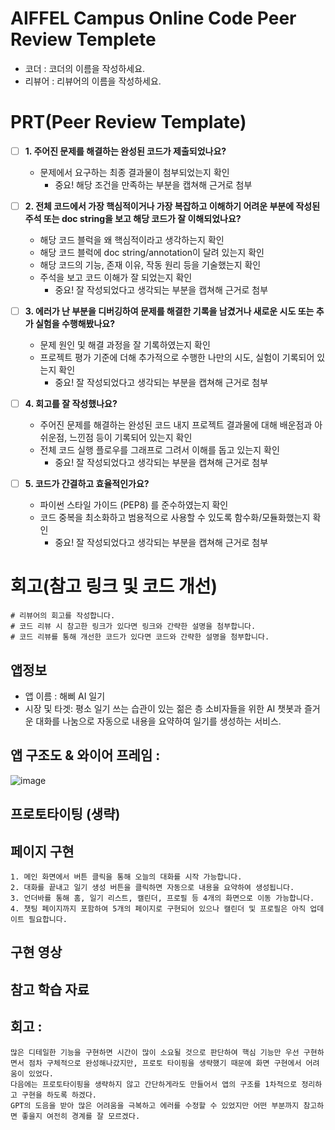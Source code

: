 # AIFFEL Campus Online Code Peer Review Templete
- 코더 : 코더의 이름을 작성하세요.
- 리뷰어 : 리뷰어의 이름을 작성하세요.


# PRT(Peer Review Template)
- [ ]  **1. 주어진 문제를 해결하는 완성된 코드가 제출되었나요?**
    - 문제에서 요구하는 최종 결과물이 첨부되었는지 확인
        - 중요! 해당 조건을 만족하는 부분을 캡쳐해 근거로 첨부
    
- [ ]  **2. 전체 코드에서 가장 핵심적이거나 가장 복잡하고 이해하기 어려운 부분에 작성된 
주석 또는 doc string을 보고 해당 코드가 잘 이해되었나요?**
    - 해당 코드 블럭을 왜 핵심적이라고 생각하는지 확인
    - 해당 코드 블럭에 doc string/annotation이 달려 있는지 확인
    - 해당 코드의 기능, 존재 이유, 작동 원리 등을 기술했는지 확인
    - 주석을 보고 코드 이해가 잘 되었는지 확인
        - 중요! 잘 작성되었다고 생각되는 부분을 캡쳐해 근거로 첨부
        
- [ ]  **3. 에러가 난 부분을 디버깅하여 문제를 해결한 기록을 남겼거나
새로운 시도 또는 추가 실험을 수행해봤나요?**
    - 문제 원인 및 해결 과정을 잘 기록하였는지 확인
    - 프로젝트 평가 기준에 더해 추가적으로 수행한 나만의 시도, 
    실험이 기록되어 있는지 확인
        - 중요! 잘 작성되었다고 생각되는 부분을 캡쳐해 근거로 첨부
        
- [ ]  **4. 회고를 잘 작성했나요?**
    - 주어진 문제를 해결하는 완성된 코드 내지 프로젝트 결과물에 대해
    배운점과 아쉬운점, 느낀점 등이 기록되어 있는지 확인
    - 전체 코드 실행 플로우를 그래프로 그려서 이해를 돕고 있는지 확인
        - 중요! 잘 작성되었다고 생각되는 부분을 캡쳐해 근거로 첨부
        
- [ ]  **5. 코드가 간결하고 효율적인가요?**
    - 파이썬 스타일 가이드 (PEP8) 를 준수하였는지 확인
    - 코드 중복을 최소화하고 범용적으로 사용할 수 있도록 함수화/모듈화했는지 확인
        - 중요! 잘 작성되었다고 생각되는 부분을 캡쳐해 근거로 첨부


# 회고(참고 링크 및 코드 개선)
```
# 리뷰어의 회고를 작성합니다.
# 코드 리뷰 시 참고한 링크가 있다면 링크와 간략한 설명을 첨부합니다.
# 코드 리뷰를 통해 개선한 코드가 있다면 코드와 간략한 설명을 첨부합니다.
```

## 앱정보 
- 앱 이름 :  해삐 AI 일기
- 시장 및 타겟: 평소 일기 쓰는 습관이 있는 젊은 층 소비자들을 위한 AI 챗봇과 즐거운 대화를 나눔으로 자동으로 내용을 요약하여 일기를 생성하는 서비스.
## 앱 구조도 & 와이어 프레임 :
  ![image](https://github.com/user-attachments/assets/3fbd0c0a-127a-41c6-b41b-eebef35d085c)

## 프로토타이팅 (생략)

## 페이지 구현
    1. 메인 화면에서 버튼 클릭을 통해 오늘의 대화를 시작 가능합니다. 
    2. 대화를 끝내고 일기 생성 버튼을 클릭하면 자동으로 내용을 요약하여 생성됩니다. 
    3. 언더바를 통해 홈, 일기 리스트, 캘린더, 프로필 등 4개의 화면으로 이동 가능합니다. 
    4. 챗팅 페이지까지 포함하여 5개의 페이지로 구현되어 있으나 캘린더 및 프로필은 아직 업데이트 필요합니다. 

## 구현 영상


## 참고 학습 자료

## 회고 : 
    많은 디테일한 기능을 구현하면 시간이 많이 소요될 것으로 판단하여 핵심 기능만 우선 구현하면서 점차 구체적으로 완성해나갔지만, 프로토 타이핑을 생략했기 때문에 화면 구현에서 어려움이 있었다. 
    다음에는 프로토타이핑을 생략하지 않고 간단하게라도 만들어서 앱의 구조를 1차적으로 정리하고 구현을 하도록 하겠다. 
    GPT의 도음을 받아 많은 어려움을 극복하고 에러를 수정할 수 있었지만 어떤 부분까지 참고하면 좋을지 여전히 경계를 잘 모르겠다.
